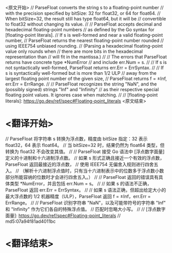 
<原文开始>
// ParseFloat converts the string s to a floating-point number
// with the precision specified by bitSize: 32 for float32, or 64 for float64.
// When bitSize=32, the result still has type float64, but it will be
// convertible to float32 without changing its value.
//
// ParseFloat accepts decimal and hexadecimal floating-point numbers
// as defined by the Go syntax for [floating-point literals].
// If s is well-formed and near a valid floating-point number,
// ParseFloat returns the nearest floating-point number rounded
// using IEEE754 unbiased rounding.
// (Parsing a hexadecimal floating-point value only rounds when
// there are more bits in the hexadecimal representation than
// will fit in the mantissa.)
//
// The errors that ParseFloat returns have concrete type *NumError
// and include err.Num = s.
//
// If s is not syntactically well-formed, ParseFloat returns err.Err = ErrSyntax.
//
// If s is syntactically well-formed but is more than 1/2 ULP
// away from the largest floating point number of the given size,
// ParseFloat returns f = ±Inf, err.Err = ErrRange.
//
// ParseFloat recognizes the string "NaN", and the (possibly signed) strings "Inf" and "Infinity"
// as their respective special floating point values. It ignores case when matching.
//
// [floating-point literals]: https://go.dev/ref/spec#Floating-point_literals
<原文结束>

# <翻译开始>
// ParseFloat 将字符串 s 转换为浮点数，精度由 bitSize 指定：32 表示 float32，64 表示 float64。
// 当 bitSize=32 时，结果仍然为 float64 类型，但转换为 float32 不会改变其值。
//
// ParseFloat 接受 Go 语法中 [浮点数字面量] 定义的十进制和十六进制浮点数。
// 如果 s 形式正确且接近一个有效的浮点数，ParseFloat 返回最接近的浮点数，
// 使用 IEEE754 无偏舍入规则进行四舍五入。
// （解析十六进制浮点值时，只有当十六进制表示中的位数多于浮点数小数部分所能容纳的位数时才会进行四舍五入。）
//
// ParseFloat 返回的错误具有具体类型 *NumError，并且包括 err.Num = s。
//
// 如果 s 的语法不正确，ParseFloat 返回 err.Err = ErrSyntax。
//
// 如果 s 语法正确，但超出给定大小的最大浮点数的 1/2 机器精度（ULP），ParseFloat 返回 f = ±Inf，err.Err = ErrRange。
//
// ParseFloat 识别字符串 "NaN"，以及可能带符号的字符串 "Inf" 和 "Infinity" 作为它们各自的特殊浮点值。
// 匹配时忽略大小写。
//
// [浮点数字面量]: https://go.dev/ref/spec#Floating-point_literals
// md5:07a94f81ad4011bc
# <翻译结束>

